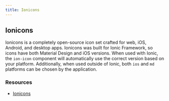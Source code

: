 ```yaml
---
title: Ionicons
---
```

## Ionicons

Ionicons is a completely open-source icon set crafted for web, iOS, Android, and desktop apps.
Ionicons was built for Ionic Framework, so icons have both Material Design and iOS versions. 
When used with Ionic, the `ion-icon` component will automatically use the correct version based on your platform.
Additionally, when used outside of Ionic, both `ios` and `md` platforms can be chosen by the application.

### Resources
* [Ionicons](https://ionicons.com/)
